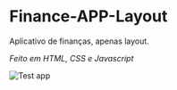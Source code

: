# Finance-APP-Layout
Aplicativo de finanças, apenas layout. 

*Feito em HTML, CSS e Javascript*

![Test app](https://snipboard.io/TX0wK9.jpg)
